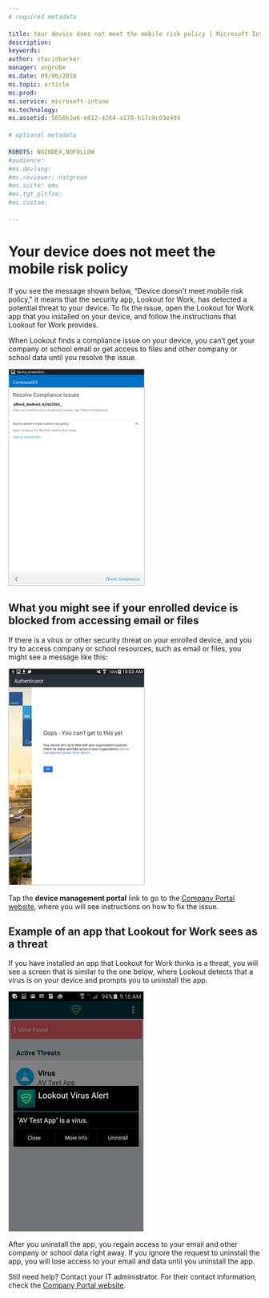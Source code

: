 ```yaml
---
# required metadata

title: Your device does not meet the mobile risk policy | Microsoft Intune
description:
keywords:
author: staciebarker
manager: angrobe
ms.date: 09/06/2016
ms.topic: article
ms.prod:
ms.service: microsoft-intune
ms.technology:
ms.assetid: 5656b3e6-e812-4264-a170-b17c9c03e4d4

# optional metadata

ROBOTS: NOINDEX,NOFOLLOW
#audience:
#ms.devlang:
#ms.reviewer: natgreen
#ms.suite: ems
#ms.tgt_pltfrm:
#ms.custom:

---
```


# Your device does not meet the mobile risk policy

If you see the message shown below, “Device doesn’t meet mobile risk policy," it means that the security app, Lookout for Work, has detected a potential threat to your device. To fix the issue, open the Lookout for Work app that you installed on your device, and follow the instructions that Lookout for Work provides.

When Lookout finds a compliance issue on your device, you can’t get your company or school email or get access to files and other company or school data until you resolve the issue.

![Lookout for Work found a threat on your device](./media/lookout-threat-found-android.png)

## What you might see if your enrolled device is blocked from accessing email or files

If there is a virus or other security threat on your enrolled device, and you try to access company or school resources, such as email or files, you might see a message like this:

![error message with link to Company Portal website](./media/lookout-go-to-device-management-portal-android.png)

Tap the **device management portal** link to go to the [Company Portal website](http://portal.manage.microsoft.com), where you will see instructions on how to fix the issue.

## Example of an app that Lookout for Work sees as a threat

If you have installed an app that Lookout for Work thinks is a threat, you will see a screen that is similar to the one below, where Lookout detects that a virus is on your device and prompts you to uninstall the app.

![example of Lookout for Work virus alert message](./media/lookout-virus-alert-android.png)

After you uninstall the app, you regain access to your email and other company or school data right away. If you ignore the request to uninstall the app, you will lose access to your email and data until you uninstall the app.

Still need help? Contact your IT administrator. For their contact information, check the [Company Portal website](http://portal.manage.microsoft.com).


